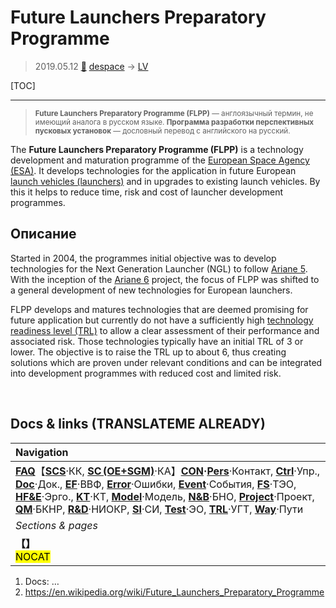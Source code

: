 # Future Launchers Preparatory Programme
> 2019.05.12 [🚀](../index/index.md) [despace](index.md) → [LV](lv.md)

[TOC]

---

> <small>**Future Launchers Preparatory Programme (FLPP)** — англоязычный термин, не имеющий аналога в русском языке. **Программа разработки перспективных пусковых установок** — дословный перевод с английского на русский.</small>

The **Future Launchers Preparatory Programme (FLPP)** is a technology development and maturation programme of the [European Space Agency (ESA)](contact/esa.md). It develops technologies for the application in future European [launch vehicles (launchers)](lv.md) and in upgrades to existing launch vehicles. By this it helps to reduce time, risk and cost of launcher development programmes.



## Описание
Started in 2004, the programmes initial objective was to develop technologies for the Next Generation Launcher (NGL) to follow [Ariane 5](arian.md). With the inception of the [Ariane 6](arian.md) project, the focus of FLPP was shifted to a general development of new technologies for European launchers.

FLPP develops and matures technologies that are deemed promising for future application but currently do not have a sufficiently high [technology readiness level (TRL)](trl.md) to allow a clear assessment of their performance and associated risk. Those technologies typically have an initial TRL of 3 or lower. The objective is to raise the TRL up to about 6, thus creating solutions which are proven under relevant conditions and can be integrated into development programmes with reduced cost and limited risk.



<p style="page-break-after:always"> </p>

## Docs & links (TRANSLATEME ALREADY)
|Navigation|
|:--|
|**[FAQ](faq.md)**【**[SCS](scs.md)**·КК, **[SC (OE+SGM)](sc.md)**·КА】**[CON](contact.md)·[Pers](person.md)**·Контакт, **[Ctrl](control.md)**·Упр., **[Doc](doc.md)**·Док., **[EF](ef.md)**·ВВФ, **[Error](error.md)**·Ошибки, **[Event](event.md)**·События, **[FS](fs.md)**·ТЭО, **[HF&E](hfe.md)**·Эрго., **[KT](kt.md)**·КТ, **[Model](model.md)**·Модель, **[N&B](nnb.md)**·БНО, **[Project](project.md)**·Проект, **[QM](qm.md)**·БКНР, **[R&D](rnd.md)**·НИОКР, **[SI](si.md)**·СИ, **[Test](test.md)**·ЭО, **[TRL](trl.md)**·УГТ, **[Way](way.md)**·Пути|
|*Sections & pages*|
|**【[](.md)】**<br> <mark>NOCAT</mark>|

   1. Docs: …
   1. <https://en.wikipedia.org/wiki/Future_Launchers_Preparatory_Programme>
